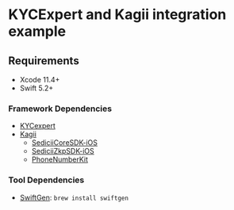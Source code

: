 # KYCExpert and Kagii integration example

## Requirements

- Xcode 11.4+
- Swift 5.2+

### Framework Dependencies

- [KYCexpert](https://github.com/Sedicii/KYCExpert-iOS)
- [Kagii](https://github.com/Sedicii/Kagii-iOS)
  - [SediciiCoreSDK-iOS](https://github.com/Sedicii/SediciiCoreSDK-iOS)
  - [SediciiZkpSDK-iOS](https://github.com/Sedicii/SediciiZkpSDK-iOS)
  - [PhoneNumberKit](https://github.com/marmelroy/PhoneNumberKit)

### Tool Dependencies

- [SwiftGen](https://github.com/SwiftGen/SwiftGen): `brew install swiftgen`
